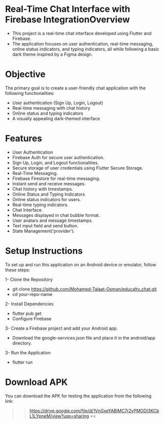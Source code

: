 # Real-Time Chat Interface with Firebase IntegrationOverview
- This project is a real-time chat interface developed using Flutter and Firebase.
- The application focuses on user authentication, real-time messaging, online status indicators, and
typing indicators, all while following a basic dark theme inspired by a Figma design.

# Objective
The primary goal is to create a user-friendly chat application with the following functionalities:

- User authentication (Sign Up, Login, Logout)
- Real-time messaging with chat history
- Online status and typing indicators
- A visually appealing dark-themed interface

# Features
- User Authentication
- Firebase Auth for secure user authentication.
- Sign Up, Login, and Logout functionalities.
- Secure storage of user credentials using Flutter Secure Storage.
- Real-Time Messaging.
- Firebase Firestore for real-time messaging.
- Instant send and receive messages.
- Chat history with timestamps.
- Online Status and Typing Indicators
- Online status indicators for users.
- Real-time typing indicators.
- Chat Interface.
- Messages displayed in chat bubble format.
- User avatars and message timestamps.
- Text input field and send button.
- State Management('provider').

# Setup Instructions
To set up and run this application on an Android device or emulator, follow these steps:

1- Clone the Repository
- git clone https://github.com/Mohamed-Talaat-Osman/educalty_chat.git
- cd your-repo-name

2- Install Dependencies
- flutter pub get
- Configure Firebase

3- Create a Firebase project and add your Android app.
- Download the google-services.json file and place it in the android/app directory.

3- Run the Application
- flutter run

# Download APK
You can download the APK for testing the application from the following link:
>> https://drive.google.com/file/d/1VnGxeYABiMC7r2yPMODI3KCbL1LYpneM/view?usp=sharing <<
